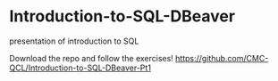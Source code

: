 # Introduction-to-SQL-DBeaver
presentation of introduction to SQL

Download the repo and follow the exercises!
https://github.com/CMC-QCL/Introduction-to-SQL-DBeaver-Pt1